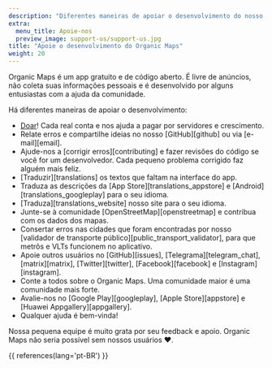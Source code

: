 ```yaml
---
description: "Diferentes maneiras de apoiar o desenvolvimento do nosso app gratuito"
extra:
  menu_title: Apoie-nos
  preview_image: support-us/support-us.jpg
title: "Apoie o desenvolvimento do Organic Maps"
weight: 20
---
```


Organic Maps é um app gratuito e de código aberto. É livre de anúncios, não
coleta suas informações pessoais e é desenvolvido por alguns entusiastas com
a ajuda da comunidade.

Há diferentes maneiras de apoiar o desenvolvimento:

- [Doar](@/donate/index.pt-BR.md)! Cada real conta e nos ajuda a pagar por
  servidores e crescimento.
- Relate erros e compartilhe ideias no nosso [GitHub][github] ou via
  [e-mail][email].
- Ajude-nos a [corrigir erros][contributing] e fazer revisões do código se
  você for um desenvolvedor. Cada pequeno problema corrigido faz alguém mais
  feliz.
- [Traduzir][translations] os textos que faltam na interface do app.
- Traduza as descrições da [App Store][translations_appstore] e
  [Android][translations_googleplay] para o seu idioma.
- [Traduza][translations_website] nosso site para o seu idioma.
- Junte-se à comunidade [OpenStreetMap][openstreetmap] e contribua com os
  dados dos mapas.
- Consertar erros nas cidades que foram encontradas por nosso [validador de
  transporte público][public_transport_validator], para que metrôs e VLTs
  funcionem no aplicativo.
- Apoie outros usuários no [GitHub][issues], [Telegrama][telegram_chat],
  [matrix][matrix], [Twitter][twitter], [Facebook][facebook] e
  [Instagram][instagram].
- Conte a todos sobre o Organic Maps. Uma comunidade maior é uma comunidade
  mais forte.
- Avalie-nos no [Google Play][googleplay], [Apple Store][appstore] e [Huawei
  Appgallery][appgallery].
- Qualquer ajuda é bem-vinda!

Nossa pequena equipe é muito grata por seu feedback e apoio. Organic Maps
não seria possível sem nossos usuários ❤️.

{{ references(lang='pt-BR') }}
